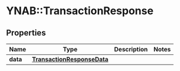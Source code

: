 # YNAB::TransactionResponse

## Properties
Name | Type | Description | Notes
------------ | ------------- | ------------- | -------------
**data** | [**TransactionResponseData**](TransactionResponseData.md) |  | 


